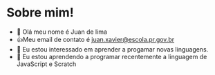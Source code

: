 # Sobre mim!
- 👋 Olá meu nome é Juan de lima 
- :+1:Meu email de contato é juan.xavier@escola.pr.gov.br
- 👀 Eu estou interessado em aprender a progamar novas linguagens.
- 🌱 Eu estou aprendendo a programar recentemente a linguagem de JavaScript e Scratch
